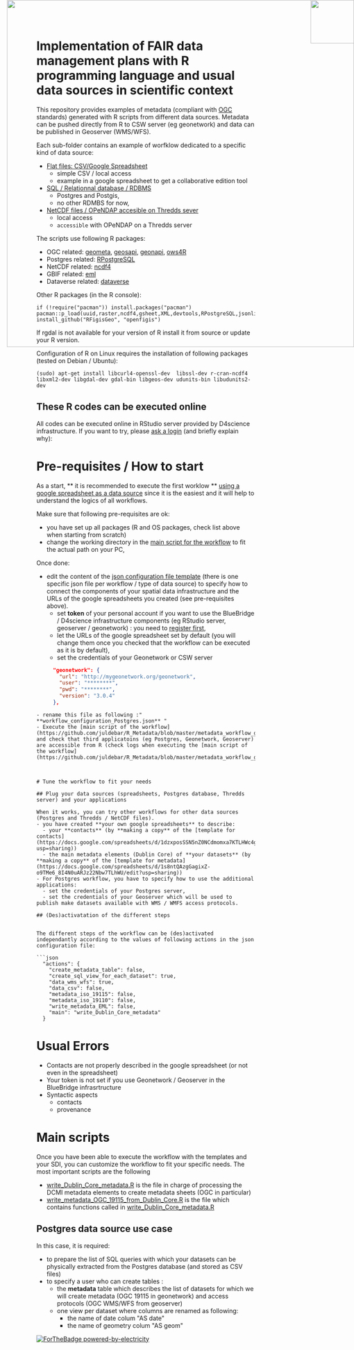 # Implementation of FAIR data management plans with R programming language and usual data sources in scientific context

This repository provides examples of metadata (compliant with [OGC](http://www.opengeospatial.org/) standards) generated with R scripts from different data sources. Metadata can be pushed directly from R to CSW server (eg geonetwork) and data can be published in Geoserver (WMS/WFS).

Each sub-folder contains an example of worfklow dedicated to a specific kind of data source:
- [Flat files: CSV/Google Spreadsheet](https://github.com/juldebar/R_Metadata/tree/master/metadata_workflow_google_doc_Dublin_Core)
  - simple CSV / local access
  - example in a google spreadsheet to get a collaborative edition tool
- [SQL / Relationnal database / RDBMS](https://github.com/juldebar/R_Metadata/tree/master/metadata_workflow_Postgres_Postgis)
  - Postgres and Postgis,
  - no other RDMBS for now,
- [NetCDF files / OPeNDAP accesible on Thredds sever](https://github.com/juldebar/R_Metadata/tree/master/metadata_workflow_NetCDF_Thredds_Catalog)
  - local access
  - `accessible` with OPeNDAP on a Thredds server

The scripts use following R packages:

- OGC related: [geometa](https://github.com/eblondel/geometa), [geosapi](https://github.com/eblondel/geosapi), [geonapi](https://github.com/eblondel/geonapi), [ows4R](https://github.com/eblondel/ows4R) 
- Postgres related: [RPostgreSQL](RPostgreSQL)
- NetCDF related: [ncdf4](ncdf4)
- GBIF related: [eml](eml)
- Dataverse related: [dataverse]()

Other R packages (in the R console):
 
```{r setup, include=FALSE}
if (!require("pacman")) install.packages("pacman")
pacman::p_load(uuid,raster,ncdf4,gsheet,XML,devtools,RPostgreSQL,jsonlite,googleVis,rgeos,rgdal,sf)
install_github("RFigisGeo", "openfigis")
```
If rgdal is not available for your version of R install it from source or update your R version.

Configuration of R on Linux requires the installation of following packages (tested on Debian / Ubuntu):
```{r setup, include=FALSE}
(sudo) apt-get install libcurl4-openssl-dev  libssl-dev r-cran-ncdf4 libxml2-dev libgdal-dev gdal-bin libgeos-dev udunits-bin libudunits2-dev
```




##  These R codes can be executed online

All codes can be executed online in RStudio server provided by D4science infrastructure. If you want to try, please [ask a login](https://bluebridge.d4science.org/web/sdi_lab/) (and briefly explain why): 


#  Pre-requisites / How to start

As a start, ** it is recommended to execute the first worklow ** [using a google spreadsheet as a data source](https://github.com/juldebar/R_Metadata/tree/master/metadata_workflow_google_doc_Dublin_Core) since it is the easiest and it will help to understand the logics of all workflows.

Make sure that following pre-requisites are ok:
- you have set up all packages (R and OS packages, check list above  when starting from scratch) <!-- following [list of potential issues](https://docs.google.com/document/d/1ngZGiMGcTeGvHTmHDttekaQsL9NOHbozyWtlbGWna5c/edit?usp=sharing) -->
- change the working directory in the [main script for the workflow](https://github.com/juldebar/R_Metadata/blob/master/metadata_workflow_google_doc_Dublin_Core/workflow_main_Dublin_Core_gsheet.R#L11) to fit the  actual path on your PC,


Once done: 
- edit the content of the [json configuration file template](https://github.com/juldebar/R_Metadata/blob/master/metadata_workflow_Postgres_Postgis/workflow_configuration_Postgres_template.json) (there is one specific json file per workflow / type of data source) to specify how to connect the components of your spatial data infrastructure and the URLs of the google spreadsheets you created (see pre-requisites above).
  - set **token** of your personal account if you want to use the BlueBridge / D4science infrastructure components (eg RStudio server, geoserver / geonetwork) : you need to [register first](https://bluebridge.d4science.org/web/sdi_lab/),
  - let the URLs of the google spreadsheet set by default (you will change them once you checked that the workflow can be executed as it is by default),
  - set the credentials of your Geonetwork or CSW server
  ```json
    "geonetwork": {
      "url": "http://mygeonetwork.org/geonetwork",
      "user": "********",
      "pwd": "********",
      "version": "3.0.4"
    },
```
- rename this file as following :" **workflow_configuration_Postgres.json** "
- Execute the [main script of the workflow](https://github.com/juldebar/R_Metadata/blob/master/metadata_workflow_google_doc_Dublin_Core/workflow_main_Dublin_Core_gsheet.R) and check that third applicatoins (eg Postgres, Geonetwork, Geoserver) are accessible from R (check logs when executing the [main script of the workflow](https://github.com/juldebar/R_Metadata/blob/master/metadata_workflow_google_doc_Dublin_Core/workflow_main_Dublin_Core_gsheet.R))

  
  
# Tune the workflow to fit your needs

## Plug your data sources (spreadsheets, Postgres database, Thredds server) and your applications

When it works, you can try other workflows for other data sources (Postgres and Thredds / NetCDF files).
- you have created **your own google spreadsheets** to describe:
  - your **contacts** (by **making a copy** of the [template for contacts](https://docs.google.com/spreadsheets/d/1dzxposSSN5nZ0NCdmomxa7KTLHWc4gR3geAoSq1Hku8/edit?usp=sharing))
  - the main metadata elements (Dublin Core) of **your datasets** (by **making a copy** of the [template for metadata](https://docs.google.com/spreadsheets/d/1s8ntQAzgGagixZ-o9TMe6_8I4N0uARJz22Nbw7TLhWU/edit?usp=sharing))
- For Postgres workflow, you have to specify how to use the additional applications:
  - set the credentials of your Postgres server,
  - set the credentials of your Geoserver which will be used to publish make datasets available with WMS / WMFS access protocols.
  
## (Des)activatation of the different steps


The different steps of the workflow can be (des)activated independantly according to the values of following actions in the json configuration file: 

```json
  "actions": {
    "create_metadata_table": false,
    "create_sql_view_for_each_dataset": true,
    "data_wms_wfs": true,
    "data_csv": false,
    "metadata_iso_19115": false,
    "metadata_iso_19110": false,
    "write_metadata_EML": false,
    "main": "write_Dublin_Core_metadata"
  }
```



# Usual Errors

- Contacts are not properly described in the google spreadsheet (or not even in the spreadsheet)
- Your token is not set if you use Geonetwork / Geoserver in the BlueBridge infrasrtructure
- Syntactic aspects 
  - contacts
  - provenance

<!-- 

- uuid VS identifier a mano 
- "Mauritius"
- "Provenance"
- enlever le template
dateStamp Emilie
-->


# Main scripts

Once you have been able to execute the workflow with the templates and your SDI, you can customize the workflow to fit your specific needs.
The most important scripts are the following 
- [write_Dublin_Core_metadata.R]() is the file in charge of processing the DCMI metadata elements to create metadata sheets (OGC in particular)
- [write_metadata_OGC_19115_from_Dublin_Core.R]() is the file which contains functions called in [write_Dublin_Core_metadata.R]()


##  Postgres data source use case

In this case, it is required:
- to prepare the list of SQL queries with which your datasets can be physically extracted from the Postgres database (and stored as CSV files)
- to specify a user who can create tables :
  - the **metadata** table which describes the list of datasets for which we will create metadata (OGC 19115 in geonetwork) and access protocols (OGC WMS/WFS from geoserver)
  - one view per dataset where columns are renamed as following:
    - the name of date colum "AS date"
    - the name of geometry colum "AS geom"





  

<img style="position: absolute; top: 0; right: 0; border: 0;" src="http://mdst-macroes.ird.fr/tmp/logo_IRD.svg" width="100">

[![ForTheBadge powered-by-electricity](http://ForTheBadge.com/images/badges/powered-by-electricity.svg)](http://ForTheBadge.com)

<!-- 

https://github.com/Naereen/badges

[![DOI:10.1007/978-3-319-76207-4_15](https://zenodo.org/badge/DOI/10.1007/978-3-319-76207-4_15.svg)](https://doi.org/10.1007/978-3-319-76207-4_15)
-->

<img style="position: absolute; top: 0; right: 0; border: 0;" src="https://drive.google.com/uc?id=1xyaPHGU9m7-zP3iymwD1lGVWU3D0yUGf" width="800">



<!-- - virer package raster-->



